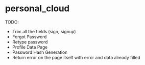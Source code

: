 # personal_cloud

TODO:

  * Trim all the fields (sign, signup)
  * Forgot Password
  * Retype password
  * Profile Data Page
  * Password Hash Generation
  * Return error on the page itself with error and data already filled
